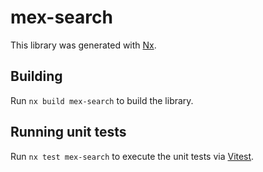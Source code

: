 # mex-search

This library was generated with [Nx](https://nx.dev).

## Building

Run `nx build mex-search` to build the library.

## Running unit tests

Run `nx test mex-search` to execute the unit tests via [Vitest](https://vitest.dev/).
